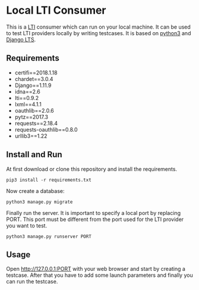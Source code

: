 # Local LTI Consumer
This is a [LTI](https://www.imsglobal.org/activity/learning-tools-interoperability) consumer which can run on your local machine. It can be used to test LTI providers locally by writing testcases. It is based on [python3](https://www.python.org/) and [Django LTS](https://www.djangoproject.com/).

## Requirements
* certifi==2018.1.18
* chardet==3.0.4
* Django==1.11.9
* idna==2.6
* lti==0.9.2
* lxml==4.1.1
* oauthlib==2.0.6
* pytz==2017.3
* requests==2.18.4
* requests-oauthlib==0.8.0
* urllib3==1.22

## Install and Run
At first download or clone this repository and install the requirements.

```
pip3 install -r requirements.txt
```

Now create a database:

```
python3 manage.py migrate
```

Finally run the server. It is important to specify a local port by replacing PORT. This port must be different from the port used for the LTI provider you want to test.

```
python3 manage.py runserver PORT
```

## Usage
Open http://127.0.0.1:PORT with your web browser and start by creating a testcase. After that you have to add some launch parameters and finally you can run the testcase.
